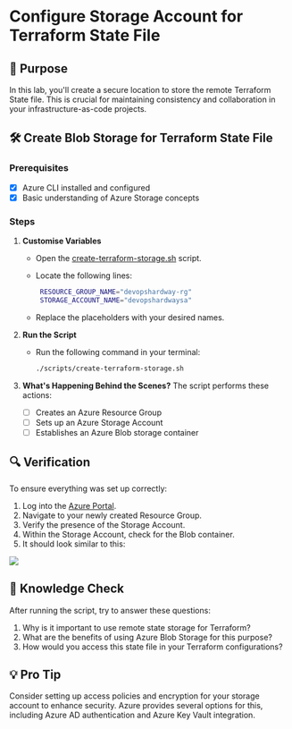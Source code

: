# Configure Storage Account for Terraform State File

## 🎯 Purpose
In this lab, you'll create a secure location to store the remote Terraform State file. This is crucial for maintaining consistency and collaboration in your infrastructure-as-code projects.

## 🛠️ Create Blob Storage for Terraform State File

### Prerequisites
- [x] Azure CLI installed and configured
- [x] Basic understanding of Azure Storage concepts

### Steps

1. **Customise Variables**
   - Open the [create-terraform-storage.sh](https://github.com/thomast1906/DevOps-The-Hard-Way-Azure/blob/main/1-Azure/scripts/create-terraform-storage.sh) script.
   - Locate the following lines:
   
     ```bash
      RESOURCE_GROUP_NAME="devopshardway-rg"
      STORAGE_ACCOUNT_NAME="devopshardwaysa"
     ```

   - Replace the placeholders with your desired names.

2. **Run the Script**

   - Run the following command in your terminal:

     ```bash
     ./scripts/create-terraform-storage.sh
     ```

3. **What's Happening Behind the Scenes?**
   The script performs these actions:
   - [ ] Creates an Azure Resource Group
   - [ ] Sets up an Azure Storage Account
   - [ ] Establishes an Azure Blob storage container

## 🔍 Verification
To ensure everything was set up correctly:

1. Log into the [Azure Portal](https://portal.azure.com).
2. Navigate to your newly created Resource Group.
3. Verify the presence of the Storage Account.
4. Within the Storage Account, check for the Blob container.
5. It should look similar to this:

![](images/storage-account.png)

## 🧠 Knowledge Check
After running the script, try to answer these questions:
1. Why is it important to use remote state storage for Terraform?
2. What are the benefits of using Azure Blob Storage for this purpose?
3. How would you access this state file in your Terraform configurations?

## 💡 Pro Tip
Consider setting up access policies and encryption for your storage account to enhance security. Azure provides several options for this, including Azure AD authentication and Azure Key Vault integration.
